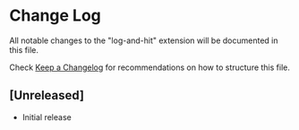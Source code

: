 # Change Log

All notable changes to the "log-and-hit" extension will be documented in this file.

Check [Keep a Changelog](http://keepachangelog.com/) for recommendations on how to structure this file.

## [Unreleased]

- Initial release